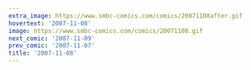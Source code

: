 ```yaml
---
extra_image: https://www.smbc-comics.com/comics/20071108after.gif
hovertext: '2007-11-08'
image: https://www.smbc-comics.com/comics/20071108.gif
next_comic: '2007-11-09'
prev_comic: '2007-11-07'
title: '2007-11-08'
---
```


